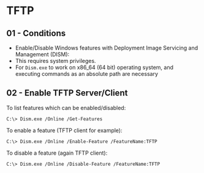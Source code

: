 # TFTP

## 01 - Conditions

- Enable/Disable Windows features with Deployment Image Servicing and Management (DISM):
- This requires system privileges.
- For `Dism.exe` to work on x86_64 (64 bit) operating system, and executing commands as an absolute path are necessary

## 02 - Enable TFTP Server/Client

To list features which can be enabled/disabled:

```
C:\> Dism.exe /Online /Get-Features
```

To enable a feature (TFTP client for example):

```
C:\> Dism.exe /Online /Enable-Feature /FeatureName:TFTP
```

To disable a feature (again TFTP client):

```
C:\> Dism.exe /Online /Disable-Feature /FeatureName:TFTP
```